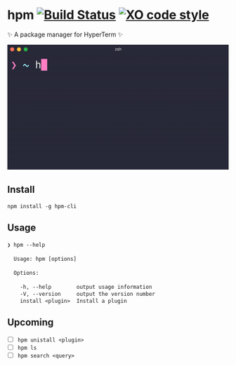 # hpm [![Build Status](https://travis-ci.org/matheuss/hpm.svg?branch=master)](https://travis-ci.org/matheuss/hpm) [![XO code style](https://img.shields.io/badge/code_style-XO-5ed9c7.svg)](https://github.com/sindresorhus/xo)

✨ A package manager for HyperTerm ✨

<img src="screenshot.gif" width="629">

## Install

```
npm install -g hpm-cli
```

## Usage

```
❯ hpm --help

  Usage: hpm [options]

  Options:

    -h, --help        output usage information
    -V, --version     output the version number
    install <plugin>  Install a plugin
```

## Upcoming
- [ ] `hpm unistall <plugin>`
- [ ] `hpm ls`
- [ ] `hpm search <query>`
